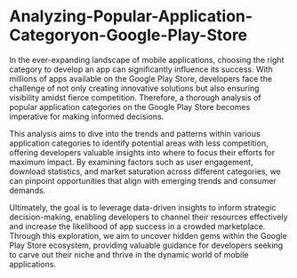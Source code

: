 # Analyzing-Popular-Application-Categoryon-Google-Play-Store

In the ever-expanding landscape of mobile applications, choosing the right category to develop an app can significantly influence its success. With millions of apps available on the Google Play Store, developers face the challenge of not only creating innovative solutions but also ensuring visibility amidst fierce competition. Therefore, a thorough analysis of popular application categories on the Google Play Store becomes imperative for making informed decisions.

This analysis aims to dive into the trends and patterns within various application categories to identify potential areas with less competition, offering developers valuable insights into where to focus their efforts for maximum impact. By examining factors such as user engagement, download statistics, and market saturation across different categories, we can pinpoint opportunities that align with emerging trends and consumer demands.

Ultimately, the goal is to leverage data-driven insights to inform strategic decision-making, enabling developers to channel their resources effectively and increase the likelihood of app success in a crowded marketplace. Through this exploration, we aim to uncover hidden gems within the Google Play Store ecosystem, providing valuable guidance for developers seeking to carve out their niche and thrive in the dynamic world of mobile applications.
